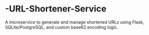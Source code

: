 # -URL-Shortener-Service
 A microservice to generate and manage shortened URLs using Flask, SQLite/PostgreSQL, and custom base62 encoding logic.
